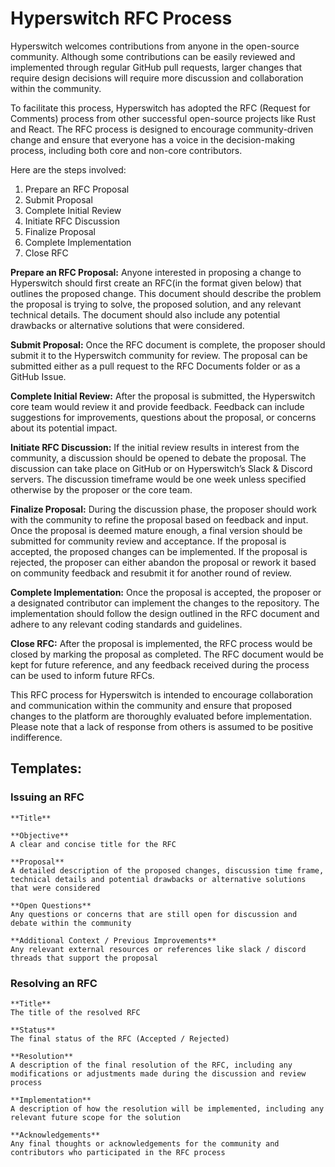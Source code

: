 # Hyperswitch RFC Process

Hyperswitch welcomes contributions from anyone in the open-source community. Although some contributions can be easily reviewed and implemented through regular GitHub pull requests, larger changes that require design decisions will require more discussion and collaboration within the community.

To facilitate this process, Hyperswitch has adopted the RFC (Request for Comments) process from other successful open-source projects like Rust and React. The RFC process is designed to encourage community-driven change and ensure that everyone has a voice in the decision-making process, including both core and non-core contributors. 

Here are the steps involved:
1. Prepare an RFC Proposal
2. Submit Proposal
3. Complete Initial Review
4. Initiate RFC Discussion
5. Finalize Proposal
6. Complete Implementation
7. Close RFC

**Prepare an RFC Proposal:** Anyone interested in proposing a change to Hyperswitch should first create an RFC(in the format given below) that outlines the proposed change. This document should describe the problem the proposal is trying to solve, the proposed solution, and any relevant technical details. The document should also include any potential drawbacks or alternative solutions that were considered.

**Submit Proposal:** Once the RFC document is complete, the proposer should submit it to the Hyperswitch community for review. The proposal can be submitted either as a pull request to the RFC Documents folder or as a GitHub Issue. 

**Complete Initial Review:** After the proposal is submitted, the Hyperswitch core team would review it and provide feedback. Feedback can include suggestions for improvements, questions about the proposal, or concerns about its potential impact.

**Initiate RFC Discussion:** If the initial review results in interest from the community, a discussion should be opened to debate the proposal. The discussion can take place on GitHub or on Hyperswitch’s Slack & Discord servers. The discussion timeframe would be one week unless specified otherwise by the proposer or the core team.

**Finalize Proposal:** During the discussion phase, the proposer should work with the community to refine the proposal based on feedback and input. Once the proposal is deemed mature enough, a final version should be submitted for community review and acceptance. If the proposal is accepted, the proposed changes can be implemented. If the proposal is rejected, the proposer can either abandon the proposal or rework it based on community feedback and resubmit it for another round of review.

**Complete Implementation:** Once the proposal is accepted, the proposer or a designated contributor can implement the changes to the repository. The implementation should follow the design outlined in the RFC document and adhere to any relevant coding standards and guidelines.

**Close RFC:** After the proposal is implemented, the RFC process would be closed by marking the proposal as completed. The RFC document would be kept for future reference, and any feedback received during the process can be used to inform future RFCs.

This RFC process for Hyperswitch is intended to encourage collaboration and communication within the community and ensure that proposed changes to the platform are thoroughly evaluated before implementation. Please note that ​​a lack of response from others is assumed to be positive indifference.

## Templates:

### Issuing an RFC
```text
**Title** 

**Objective**
A clear and concise title for the RFC

**Proposal** 
A detailed description of the proposed changes, discussion time frame, technical details and potential drawbacks or alternative solutions that were considered

**Open Questions** 
Any questions or concerns that are still open for discussion and debate within the community

**Additional Context / Previous Improvements** 
Any relevant external resources or references like slack / discord threads that support the proposal
```

### Resolving an RFC
```text
**Title** 
The title of the resolved RFC

**Status** 
The final status of the RFC (Accepted / Rejected)

**Resolution** 
A description of the final resolution of the RFC, including any modifications or adjustments made during the discussion and review process

**Implementation** 
A description of how the resolution will be implemented, including any relevant future scope for the solution

**Acknowledgements** 
Any final thoughts or acknowledgements for the community and contributors who participated in the RFC process
```